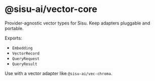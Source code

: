 # @sisu-ai/vector-core

Provider-agnostic vector types for Sisu. Keep adapters pluggable and portable.

Exports:
- `Embedding`
- `VectorRecord`
- `QueryRequest`
- `QueryResult`

Use with a vector adapter like `@sisu-ai/vec-chroma`.

